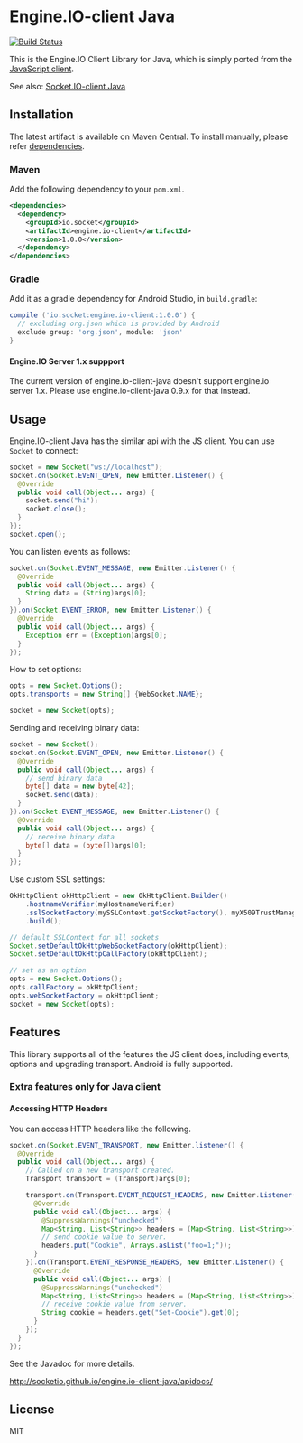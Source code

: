 # Engine.IO-client Java
[![Build Status](https://travis-ci.org/socketio/engine.io-client-java.png?branch=master)](https://travis-ci.org/socketio/engine.io-client-java)

This is the Engine.IO Client Library for Java, which is simply ported from the [JavaScript client](https://github.com/socketio/engine.io-client).

See also: [Socket.IO-client Java](https://github.com/socketio/socket.io-client-java)

## Installation
The latest artifact is available on Maven Central. To install manually, please refer [dependencies](https://socketio.github.io/engine.io-client-java/dependencies.html).

### Maven
Add the following dependency to your `pom.xml`.

```xml
<dependencies>
  <dependency>
    <groupId>io.socket</groupId>
    <artifactId>engine.io-client</artifactId>
    <version>1.0.0</version>
  </dependency>
</dependencies>
```

### Gradle
Add it as a gradle dependency for Android Studio, in `build.gradle`:

```groovy
compile ('io.socket:engine.io-client:1.0.0') {
  // excluding org.json which is provided by Android
  exclude group: 'org.json', module: 'json'
}
```

#### Engine.IO Server 1.x suppport

The current version of engine.io-client-java doesn't support engine.io server 1.x.
Please use engine.io-client-java 0.9.x for that instead.

## Usage
Engine.IO-client Java has the similar api with the JS client. You can use `Socket` to connect:

```java
socket = new Socket("ws://localhost");
socket.on(Socket.EVENT_OPEN, new Emitter.Listener() {
  @Override
  public void call(Object... args) {
    socket.send("hi");
    socket.close();
  }
});
socket.open();
```

You can listen events as follows:

```java
socket.on(Socket.EVENT_MESSAGE, new Emitter.Listener() {
  @Override
  public void call(Object... args) {
    String data = (String)args[0];
  }
}).on(Socket.EVENT_ERROR, new Emitter.Listener() {
  @Override
  public void call(Object... args) {
    Exception err = (Exception)args[0];
  }
});
```

How to set options:

```java
opts = new Socket.Options();
opts.transports = new String[] {WebSocket.NAME};

socket = new Socket(opts);
```

Sending and receiving binary data:

```java
socket = new Socket();
socket.on(Socket.EVENT_OPEN, new Emitter.Listener() {
  @Override
  public void call(Object... args) {
    // send binary data
    byte[] data = new byte[42];
    socket.send(data);
  }
}).on(Socket.EVENT_MESSAGE, new Emitter.Listener() {
  @Override
  public void call(Object... args) {
    // receive binary data
    byte[] data = (byte[])args[0];
  }
});
```

Use custom SSL settings:

```java
OkHttpClient okHttpClient = new OkHttpClient.Builder()
    .hostnameVerifier(myHostnameVerifier)
    .sslSocketFactory(mySSLContext.getSocketFactory(), myX509TrustManager)
    .build();

// default SSLContext for all sockets
Socket.setDefaultOkHttpWebSocketFactory(okHttpClient);
Socket.setDefaultOkHttpCallFactory(okHttpClient);

// set as an option
opts = new Socket.Options();
opts.callFactory = okHttpClient;
opts.webSocketFactory = okHttpClient;
socket = new Socket(opts);
```

## Features
This library supports all of the features the JS client does, including events, options and upgrading transport. Android is fully supported.

### Extra features only for Java client

#### Accessing HTTP Headers
You can access HTTP headers like the following.

```java
socket.on(Socket.EVENT_TRANSPORT, new Emitter.listener() {
  @Override
  public void call(Object... args) {
    // Called on a new transport created.
    Transport transport = (Transport)args[0];

    transport.on(Transport.EVENT_REQUEST_HEADERS, new Emitter.Listener() {
      @Override
      public void call(Object... args) {
        @SuppressWarnings("unchecked")
        Map<String, List<String>> headers = (Map<String, List<String>>)args[0];
        // send cookie value to server.
        headers.put("Cookie", Arrays.asList("foo=1;"));
      }
    }).on(Transport.EVENT_RESPONSE_HEADERS, new Emitter.Listener() {
      @Override
      public void call(Object... args) {
        @SuppressWarnings("unchecked")
        Map<String, List<String>> headers = (Map<String, List<String>>)args[0];
        // receive cookie value from server.
        String cookie = headers.get("Set-Cookie").get(0);
      }
    });
  }
});
```

See the Javadoc for more details.

http://socketio.github.io/engine.io-client-java/apidocs/

## License

MIT

